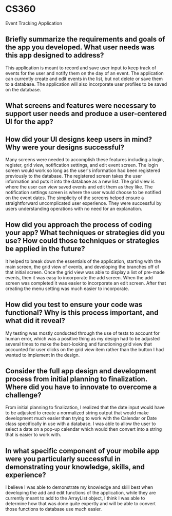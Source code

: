 # CS360
Event Tracking Application

## Briefly summarize the requirements and goals of the app you developed. What user needs was this app designed to address?
This application is meant to record and save user input to keep track of events for the user and notify them on the day of an event. The application can currently create and edit events in 
the list, but not delete or save them to a database. The application will also incorporate user profiles to be saved on the database.

## What screens and features were necessary to support user needs and produce a user-centered UI for the app? 
## How did your UI designs keep users in mind? Why were your designs successful?
Many screens were needed to accomplish these features including a login, register, grid view, notification settings,  and edit event screen. The login screen would work so long as the user's information had been registered previously to the database. The registered screen takes the user information and puts it into the database as a new list. The grid view is where the user can view saved events and edit them as they like. The notification settings screen is where the user would choose to be notified on the event dates. The simplicity of the screens helped ensure a straightforward uncomplicated user experience. They were successful by users understanding operations with no need for an explanation.

## How did you approach the process of coding your app? What techniques or strategies did you use? How could those techniques or strategies be applied in the future?
It helped to break down the essentials of the application, starting with the main screen, the grid view of events, and developing the branches off of that initial screen. Once the grid view was able to display a list of pre-made events, then it was easy to incorporate the add screen. When the add screen was completed it was easier to incorporate an edit screen. After that creating the menu setting was much easier to incorporate.

## How did you test to ensure your code was functional? Why is this process important, and what did it reveal?
My testing was mostly conducted through the use of tests to account for human error, which was a positive thing as my design had to be adjusted several times to make the best-looking and functioning grid view that accounted for user clicks on the grid view item rather than the button I had wanted to implement in the design.

## Consider the full app design and development process from initial planning to finalization. Where did you have to innovate to overcome a challenge?
From initial planning to finalization, I realized that the date input would have to be adjusted to create a normalized string output that would make development much easier than trying to work with the Calendar or Date class specifically in use with a database. I was able to allow the user to select a date on a pop-up calendar which would then convert into a string that is easier to work with.

## In what specific component of your mobile app were you particularly successful in demonstrating your knowledge, skills, and experience?
I believe I was able to demonstrate my knowledge and skill best when developing the add and edit functions of the application, while they are currently meant to add to the ArrayList object, I think I was able to determine how that was done quite expertly and will be able to convert those functions to database use much easier.
